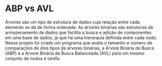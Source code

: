 # ABP vs AVL
Árvores são um tipo de estrutura de dados cuja relação entre cada elemento se dá de forma ordenada.
As árvores binárias são estruturas de armazenamento de dados que facilita a busca e adição de componentes em uma base de dados, já que há uma hierarquia definida entre cada nodo.
Nesse projeto foi criado um programa que avalia o tamanho e número de comparações de dois tipos de árvores binárias, a Árvore Binária de Busca (ABP) e a Árvore Binária de Busca Balanceada (AVL) para um mesmo conjunto de nodos e tarefa.
